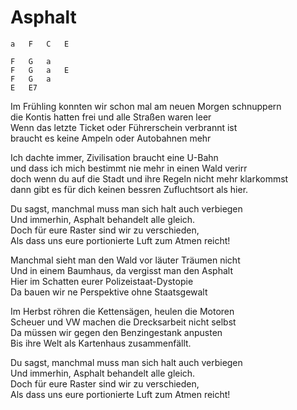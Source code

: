 # Asphalt

```
a   F   C   E

F   G	a
F   G	a   E
F   G	a
E	E7
```

Im Frühling konnten wir schon mal am neuen Morgen schnuppern  
die Kontis hatten frei und alle Straßen waren leer  
Wenn das letzte Ticket oder Führerschein verbrannt ist  
braucht es keine Ampeln oder Autobahnen mehr

Ich dachte immer, Zivilisation braucht eine U-Bahn  
und dass ich mich bestimmt nie mehr in einen Wald verirr  
doch wenn du auf die Stadt und ihre Regeln nicht mehr klarkommst  
dann gibt es für dich keinen bessren Zufluchtsort als hier.

Du sagst, manchmal muss man sich halt auch verbiegen  
Und immerhin, Asphalt behandelt alle gleich.  
Doch für eure Raster sind wir zu verschieden,  
Als dass uns eure portionierte Luft zum Atmen reicht!

Manchmal sieht man den Wald vor läuter Träumen nicht  
Und in einem Baumhaus, da vergisst man den Asphalt  
Hier im Schatten eurer Polizeistaat-Dystopie  
Da bauen wir ne Perspektive ohne Staatsgewalt

Im Herbst röhren die Kettensägen, heulen die Motoren  
Scheuer und VW machen die Drecksarbeit nicht selbst  
Da müssen wir gegen den Benzingestank anpusten  
Bis ihre Welt als Kartenhaus zusammenfällt.

Du sagst, manchmal muss man sich halt auch verbiegen  
Und immerhin, Asphalt behandelt alle gleich.  
Doch für eure Raster sind wir zu verschieden,  
Als dass uns eure portionierte Luft zum Atmen reicht!

